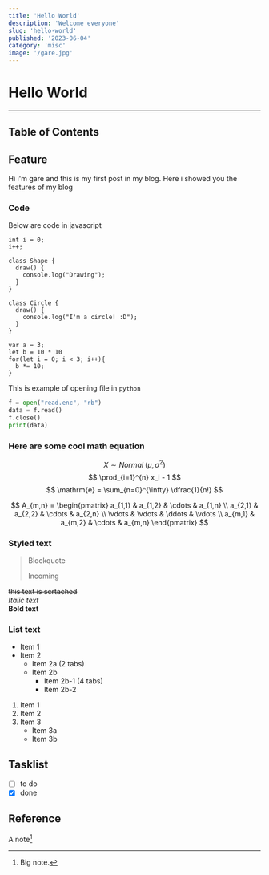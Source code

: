 ```yaml
---
title: 'Hello World'
description: 'Welcome everyone'
slug: 'hello-world'
published: '2023-06-04'
category: 'misc'
image: '/gare.jpg'
---
```

# Hello World

---
## Table of Contents

## Feature

Hi i'm gare and this is my first post in my blog. Here i showed you the features of my blog

### Code
Below are code in javascript
```js:test/js showLineNumbers
int i = 0;
i++;

class Shape {
  draw() {
    console.log("Drawing");
  }
}

class Circle {
  draw() {
    console.log("I'm a circle! :D");
  }
}

var a = 3;
let b = 10 * 10
for(let i = 0; i < 3; i++){
  b *= 10;
}

```

This is example of opening file in `python`

```python:solve.py showLineNumbers
f = open("read.enc", "rb")
data = f.read()
f.close()
print(data)
```

### Here are some cool math equation

$$
{X \sim Normal \; (\mu,\sigma^2)}
$$
$$
\prod_{i=1}^{n} x_i - 1
$$
$$
\mathrm{e} = \sum_{n=0}^{\infty} \dfrac{1}{n!}
$$

$$
A_{m,n} =
\begin{pmatrix}
a_{1,1} & a_{1,2} & \cdots & a_{1,n} \\
a_{2,1} & a_{2,2} & \cdots & a_{2,n} \\
\vdots & \vdots & \ddots & \vdots \\
a_{m,1} & a_{m,2} & \cdots & a_{m,n}
\end{pmatrix}
$$



### Styled text
> Blockquote
>
> Incoming  


~~this text is scrtached~~  
*Italic text*    
**Bold text**  

### List text
- Item 1
- Item 2
  - Item 2a (2 tabs)
  - Item 2b
    - Item 2b-1 (4 tabs)
    - Item 2b-2

1. Item 1
2. Item 2
3. Item 3
    - Item 3a
    - Item 3b

## Tasklist

- [ ] to do
- [x] done

## Reference

A note[^1]

[^1]: Big note.
